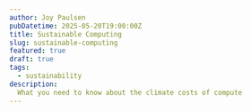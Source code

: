 ```yaml
---
author: Joy Paulsen
pubDatetime: 2025-05-20T19:00:00Z
title: Sustainable Computing
slug: sustainable-computing
featured: true
draft: true
tags:
  - sustainability
description:
  What you need to know about the climate costs of compute
---
```

